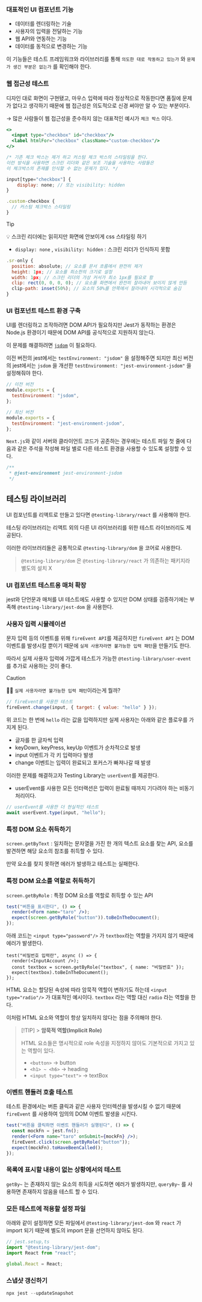 ### 대표적인 UI 컴포넌트 기능

- 데이터를 렌더링하는 기술
- 사용자의 입력을 전달하는 기능
- 웹 API와 연동하는 기능
- 데이터를 동적으로 변경하는 기능

이 기능들은 테스트 프레임워크와 라이브러리를 통해 `의도한 대로 작동하고 있는가` 와 `문제가 생긴 부분은 없는가` 를 확인해야 한다.

### 웹 접근성 테스트

디자인 대로 화면이 구현됐고, 마우스 입력에 따라 정상적으로 작동한다면 품질에 문제가 없다고 생각하기 때문에 웹 접근성은 의도적으로 신경 써야만 알 수 있는 부분이다.

→ 많은 사람들이 웹 접근성을 준수하지 않는 대표적인 예시가 `체크 박스` 이다.

```jsx
<>
  <input type="checkbox" id="checkbox"/>
  <label htmlFor="checkbox" className="custom-checkbox"/>
</>

/* 기존 체크 박스는 제거 하고 커스텀 체크 박스의 스타일링을 한다.
이런 방식을 사용하면 스크린 리더와 같은 보조 기술을 사용하는 사람들은
이 체크박스의 존재를 인식할 수 없는 문제가 있다. */

input[type="checkbox"] {
	display: none; // 또는 visibility: hidden
}

.custom-checkbox {
  // 커스텀 체크박스 스타일링
}
```

> [!TIP]
>
> 💡 스크린 리더에는 읽히지만 화면에 안보이게 css 스타일링 하기
>
> - `display: none` , `visibility: hidden` : 스크린 리더가 인식하지 못함
>
> ```jsx
> .sr-only {
>   position: absolute; // 요소를 문서 흐름에서 완전히 제거
>   height: 1px; // 요소를 최소한의 크기로 설정
>   width: 1px; // 스크린 리더의 가상 커서가 최소 1px를 필요로 함
>   clip: rect(0, 0, 0, 0); // 요소를 화면에서 완전히 잘라내어 보이지 않게 만듬
>   clip-path: inset(50%); // 요소의 50%를 안쪽에서 잘라내어 시각적으로 숨김
> }
> ```

### UI 컴포넌트 테스트 환경 구축

UI를 렌더링하고 조작하려면 DOM API가 필요하지만 Jest가 동작하는 환경은 Node.js 환경이기 때문에 DOM API를 공식적으로 지원하지 않는다.

이 문제를 해결하려면 <a href="https://github.com/jsdom/jsdom">`jsdom`</a> 이 필요하다.

이전 버전의 jest에서는 `testEnvironment: "jsdom"` 을 설정해주면 되지만 최신 버전의 jest에서는 `jsdom` 을 개선한 `testEnvironment: "jest-environment-jsdom"` 을 설정해줘야 한다.

```jsx
// 이전 버전
module.exports = {
  testEnvironment: "jsdom",
};

// 최신 버전
module.exports = {
  testEnvironment: "jest-environment-jsdom",
};
```

`Next.js`와 같이 서버와 클라이언트 코드가 공존하는 경우에는 테스트 파일 첫 줄에 다음과 같은 주석을 작성해 파일 별로 다른 테스트 환경을 사용할 수 있도록 설정할 수 있다.

```jsx
/**
 * @jest-environment jest-environment-jsdom
 */
```

## 테스팅 라이브러리

UI 컴포넌트를 리액트로 만들고 있다면 `@testing-library/react` 를 사용해야 한다.

테스팅 라이브러리는 리액트 외의 다른 UI 라이브러리를 위한 테스트 라이브러리도 제공된다.

이러한 라이브러리들은 공통적으로 `@testing-library/dom` 을 코어로 사용한다.

> `@testing-library/dom` 은 `@testing-library/react` 가 의존하는 패키지라 별도의 설치 X

### UI 컴포넌트 테스트용 매처 확장

jest와 단언문과 매처를 UI 테스트에도 사용할 수 있지만 DOM 상태를 검증하기에는 부족해 `@testing-library/jest-dom` 을 사용한다.

### 사용자 입력 시뮬레이션

문자 입력 등의 이벤트를 위해 `fireEvent API`를 제공하지만 `fireEvent API` 는 DOM 이벤트를 발생시킬 뿐이기 때문에 `실제 사용자라면 불가능한 입력 패턴`을 만들기도 한다.

따라서 실제 사용자 입력에 가깝게 테스트가 가능한 `@testing-library/user-event` 를 추가로 사용하는 것이 좋다.

> [!CAUTION]
> 🤷‍♂️ `실제 사용자라면 불가능한 입력 패턴`이라는게 뭘까?
>
> ```jsx
> // fireEvent를 사용한 테스트
> fireEvent.change(input, { target: { value: "hello" } });
> ```
>
> 위 코드는 한 번에 `hello` 라는 값을 입력하지만 실제 사용자는 아래와 같은 플로우를 가지게 된다.
>
> - 글자를 한 글자씩 입력
> - keyDown, keyPress, keyUp 이벤트가 순차적으로 발생
> - input 이벤트가 각 키 입력마다 발생
> - change 이벤트는 입력이 완료되고 포커스가 빠져나갈 때 발생
>
> 이러한 문제를 해결하고자 Testing Library는 `userEvent`를 제공한다.
>
> - userEvent를 사용한 모든 인터랙션은 입력이 완료될 때까지 기다려야 하는 비동기 처리이다.
>
> ```jsx
> // userEvent를 사용한 더 현실적인 테스트
> await userEvent.type(input, "hello");
> ```

### 특정 DOM 요소 취득하기

`screen.getByText` : 일치하는 문자열을 가진 한 개의 텍스트 요소를 찾는 API, 요소를 발견하면 해당 요소의 참조를 취득할 수 있다.

만약 요소를 찾지 못하면 에러가 발생하고 테스트는 실패한다.

### 특정 DOM 요소를 역할로 취득하기

`screen.getByRole` : 특정 DOM 요소를 역할로 취득할 수 있는 API

```jsx
test("버튼을 표시한다", () => {
  render(<Form name="taro" />);
  expect(screen.getByRole("button")).toBeInTheDocument();
});
```

아래 코드는 `<input type="password"/>` 가 `textbox`라는 역할을 가지지 않기 때문에 에러가 발생한다.

```tsx
test("비밀번호 입력란", async () => {
  render(<InputAccount />);
  const textbox = screen.getByRole("textbox", { name: "비밀번호" });
  expect(textbox).toBeInTheDocument();
});
```

HTML 요소는 할당된 속성에 따라 암묵적 역할이 변하기도 하는데 `<input type="radio"/>` 가 대표적인 예시이다. `textbox` 라는 역할 대신 `radio` 라는 역할을 한다.

이처럼 HTML 요소와 역할이 항상 일치하지 않다는 점을 주의해야 한다.

> [!TIP] > **암묵적 역할(Implicit Role)**
>
> HTML 요소들은 명시적으로 role 속성을 지정하지 않아도 기본적으로 가지고 있는 역할이 있다.
>
> - `<button>` → button
> - `<h1> ~ <h6>` → heading
> - `<input type="text">` → textBox

### 이벤트 핸들러 호출 테스트

테스트 환경에서는 버튼 클릭과 같은 사용자 인터렉션을 발생시킬 수 없기 때문에 `fireEvent` 를 사용하여 임의의 DOM 이벤트 발생을 시킨다.

```jsx
test("버튼을 클릭하면 이벤트 핸들러가 실행된다", () => {
  const mockFn = jest.fn();
  render(<Form name="taro" onSubmit={mockFn} />);
  fireEvent.click(screen.getByRole("button"));
  expect(mockFn).toHaveBeenCalled();
});
```

### 목록에 표시할 내용이 없는 상황에서의 테스트

`getBy~` 는 존재하지 않는 요소의 취득을 시도하면 에러가 발생하지만, `queryBy~` 를 사용하면 존재하지 않음을 테스트 할 수 있다.

### 모든 테스트에 적용할 설정 파일

아래와 같이 설정하면 모든 파일에서 `@testing-library/jest-dom` 와 `react` 가 import 되기 때문에 별도의 import 문을 선언하지 않아도 된다.

```jsx
// jest.setup,ts
import "@testing-library/jest-dom";
import React from "react";

global.React = React;
```

### 스냅샷 갱신하기

```jsx
npx jest --updateSnapshot
```
